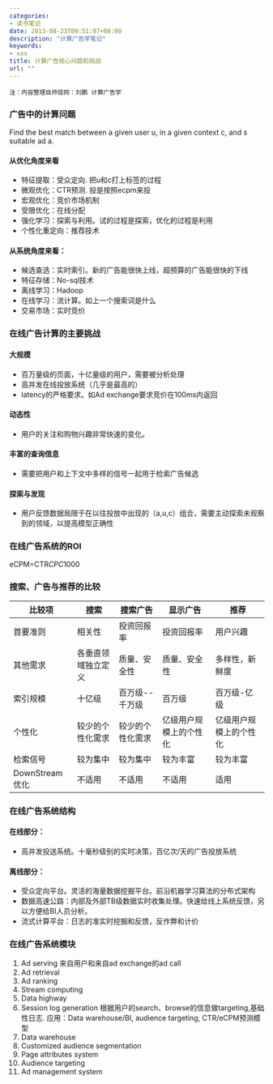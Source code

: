 ```yaml
---
categories:
- 读书笔记
date: 2013-08-23T00:51:07+08:00
description: "计算广告学笔记"
keywords:
- xxx
title: 计算广告核心问题和挑战
url: ""
---
```


```
注：内容整理自师徒网：刘鹏 计算广告学
```

### 广告中的计算问题
Find the best match between a given user u, in a given context c, and s suitable ad a.

#### 从优化角度来看
- 特征提取：受众定向. 把u和c打上标签的过程
- 微观优化：CTR预测. 投是按照ecpm来投
- 宏观优化：竞价市场机制
- 受限优化：在线分配
- 强化学习：探索与利用。试的过程是探索，优化的过程是利用
- 个性化重定向：推荐技术

#### 从系统角度来看：
- 候选查选：实时索引。新的广告能很快上线，超预算的广告能很快的下线
- 特征存储：No-sql技术
- 离线学习：Hadoop
- 在线学习：流计算。如上一个搜索词是什么
- 交易市场：实时竞价

### 在线广告计算的主要挑战

#### 大规模

- 百万量级的页面，十亿量级的用户，需要被分析处理
- 高并发在线投放系统（几乎是最高的）
- latency的严格要求。如Ad exchange要求竞价在100ms内返回

#### 动态性

- 用户的关注和购物兴趣非常快速的变化。

#### 丰富的查询信息

- 需要把用户和上下文中多样的信号一起用于检索广告候选

#### 探索与发现

- 用户反馈数据局限于在以往投放中出现的（a,u,c）组合，需要主动探索未观察到的领域，以提高模型正确性

### 在线广告系统的ROI

eCPM=CTR*CPC*1000

### 搜索、广告与推荐的比较

|比较项|搜索|搜索广告|	显示广告|推荐|
|----|----|----|----|----|
|首要准则| 	相关性	|投资回报率	|投资回报率	|用户兴趣| 
|其他需求|	各垂直领域独立定义|	质量、安全性|	质量、安全性	|多样性，新鲜度|
|索引规模|	十亿级	|百万级--千万级	|百万级	|百万级-亿级|
|个性化|	较少的个性化需求|	较少的个性化需求|	亿级用户规模上的个性化|	亿级用户规模上的个性化|
|检索信号|	较为集中	|较为集中|	较为丰富|	较为丰富|
|DownStream优化|	不适用|	不适用|	不适用	|适用|


### 在线广告系统结构

#### 在线部分：

- 高并发投送系统。十毫秒级别的实时决策，百亿次/天的广告投放系统

#### 离线部分：

- 受众定向平台。灵活的海量数据挖掘平台。前沿机器学习算法的分布式架构
- 数据高速公路：内部及外部TB级数据实时收集处理。快速给线上系统反馈，另以方便给BI人员分析。
- 流式计算平台：日志的准实时挖掘和反馈，反作弊和计价

### 在线广告系统模块

1. Ad serving  来自用户和来自ad exchange的ad call
2. Ad retrieval
3. Ad ranking
4. Stream computing
5. Data highway
6. Session log generation 根据用户的search、browse的信息做targeting,基础性日志. 应用：Data warehouse/BI, audience targeting, CTR/eCPM预测模型
7. Data warehouse
8. Customized audience segmentation
9. Page attributes system
10. Audience targeting
11. Ad management system
